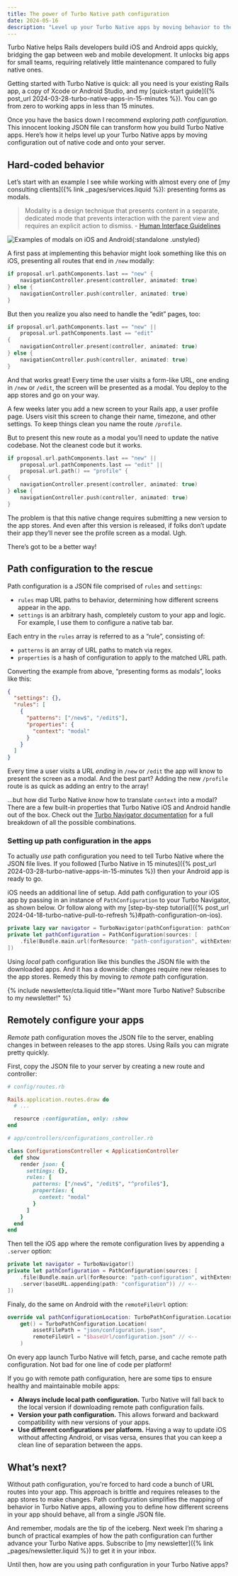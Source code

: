 ```yaml
---
title: The power of Turbo Native path configuration
date: 2024-05-16
description: "Level up your Turbo Native apps by moving behavior to the server with remote path configuration."
---
```


Turbo Native helps Rails developers build iOS and Android apps quickly, bridging the gap between web and mobile development. It unlocks big apps for small teams, requiring relatively little maintenance compared to fully native ones.

Getting started with Turbo Native is quick: all you need is your existing Rails app, a copy of Xcode or Android Studio, and my [quick-start guide]({% post_url 2024-03-28-turbo-native-apps-in-15-minutes %}). You can go from zero to working apps in less than 15 minutes.

Once you have the basics down I recommend exploring *path configuration*. This innocent looking JSON file can transform how you build Turbo Native apps. Here’s how it helps level up your Turbo Native apps by moving configuration out of native code and onto your server.

## Hard-coded behavior

Let’s start with an example I see while working with almost every one of [my consulting clients]({% link _pages/services.liquid %}): presenting forms as modals.

> Modality is a design technique that presents content in a separate, dedicated mode that prevents interaction with the parent view and requires an explicit action to dismiss. - [Human Interface Guidelines](https://developer.apple.com/design/human-interface-guidelines/modality)

![Examples of modals on iOS and Android](/assets/images/turbo-native-path-configuration/modal-examples.png){:standalone .unstyled}

A first pass at implementing this behavior might look something like this on iOS, presenting all routes that end in `/new` modally:

```swift
if proposal.url.pathComponents.last == "new" {
    navigationController.present(controller, animated: true)
} else {
    navigationController.push(controller, animated: true)
}
```

But then you realize you also need to handle the “edit” pages, too:

```swift
if proposal.url.pathComponents.last == "new" ||
    proposal.url.pathComponents.last == "edit"
{
    navigationController.present(controller, animated: true)
} else {
    navigationController.push(controller, animated: true)
}
```

And that works great! Every time the user visits a form-like URL, one ending in `/new` or `/edit`, the screen will be presented as a modal. You deploy to the app stores and go on your way.

A few weeks later you add a new screen to your Rails app, a user profile page. Users visit this screen to change their name, timezone, and other settings. To keep things clean you name the route `/profile`.

But to present this new route as a modal you’ll need to update the native codebase. Not the cleanest code but it works.

```swift
if proposal.url.pathComponents.last == "new" ||
    proposal.url.pathComponents.last == "edit" ||
    proposal.url.path() == "profile" {
{
    navigationController.present(controller, animated: true)
} else {
    navigationController.push(controller, animated: true)
}
```

The problem is that this native change requires submitting a new version to the app stores. And even after this version is released, if folks don’t update their app they’ll never see the profile screen as a modal. Ugh.

There’s got to be a better way!

## Path configuration to the rescue

Path configuration is a JSON file comprised of `rules` and `settings`:

- `rules` map URL paths to behavior, determining how different screens appear in the app.
- `settings` is an arbitrary hash, completely custom to your app and logic. For example, I use them to configure a native tab bar.

Each entry in the `rules` array is referred to as a “rule”, consisting of:

- `patterns` is an array of URL paths to match via regex.
- `properties` is a hash of configuration to apply to the matched URL path.

Converting the example from above, “presenting forms as modals”, looks like this:

```json
{
  "settings": {},
  "rules": [
    {
      "patterns": ["/new$", "/edit$"],
      "properties": {
        "context": "modal"
      }
    }
  ]
}
```

Every time a user visits a URL *ending* in `/new` or `/edit` the app will know to present the screen as a modal. And the best part? Adding the new `/profile` route is as quick as adding an entry to the array!

...but how did Turbo Native *know* how to translate `context` into a modal? There are a few built-in properties that Turbo Native iOS and Android handle out of the box. Check out the [Turbo Navigator documentation](https://github.com/hotwired/turbo-ios/blob/turbo-navigator/Docs/TurboNavigator.md) for a full breakdown of all the possible combinations.

### Setting up path configuration in the apps

To actually *use* path configuration you need to tell Turbo Native where the JSON file lives. If you followed [Turbo Native in 15 minutes]({% post_url 2024-03-28-turbo-native-apps-in-15-minutes %}) then your Android app is ready to go.

iOS needs an additional line of setup. Add path configuration to your iOS app by passing in an instance of `PathConfiguration` to your Turbo Navigator, as shown below. Or follow along with my [step-by-step tutorial]({% post_url 2024-04-18-turbo-native-pull-to-refresh %}#path-configuration-on-ios).

```swift
private lazy var navigator = TurboNavigator(pathConfiguration: pathConfiguration)
private let pathConfiguration = PathConfiguration(sources: [
    .file(Bundle.main.url(forResource: "path-configuration", withExtension: "json")!)
])
```

Using *local* path configuration like this bundles the JSON file with the downloaded apps. And it has a downside: changes require new releases to the app stores. Remedy this by moving to *remote* path configuration.

{% include newsletter/cta.liquid title="Want more Turbo Native? <span class='block sm:inline'>Subscribe to my newsletter!</span>" %}

## Remotely configure your apps

*Remote* path configuration moves the JSON file to the server, enabling changes in between releases to the app stores. Using Rails you can migrate pretty quickly.

First, copy the JSON file to your server by creating a new route and controller:

```ruby
# config/routes.rb

Rails.application.routes.draw do
  # ...

  resource :configuration, only: :show
end
```

```ruby
# app/controllers/configurations_controller.rb

class ConfigurationsController < ApplicationController
  def show
    render json: {
      settings: {},
      rules: [
        patterns: ["/new$", "/edit$", "^profile$"],
        properties: {
          context: "modal"
        }
      ]
    }
  end
end
```

Then tell the iOS app where the remote configuration lives by appending a `.server` option:

```swift
private let navigator = TurboNavigator()
private let pathConfiguration = PathConfiguration(sources: [
    .file(Bundle.main.url(forResource: "path-configuration", withExtension: "json")!),
    .server(baseURL.appending(path: "configuration")) // <--
])
```

Finaly, do the same on Android with the `remoteFileUrl` option:

```kotlin
override val pathConfigurationLocation: TurboPathConfiguration.Location
    get() = TurboPathConfiguration.Location(
        assetFilePath = "json/configuration.json",
        remoteFileUrl = "$baseUrl/configuration.json" // <--
    )
```

On every app launch Turbo Native will fetch, parse, and cache remote path configuration. Not bad for one line of code per platform!

If you go with remote path configuration, here are some tips to ensure healthy and maintainable mobile apps:

- **Always include local path configuration.** Turbo Native will fall back to the local version if downloading remote path configuration fails.
- **Version your path configuration.** This allows forward and backward compatibility with new versions of your apps.
- **Use different configurations per platform.** Having a way to update iOS without affecting Android, or visas versa, ensures that you can keep a clean line of separation between the apps.

## What’s next?

Without path configuration, you're forced to hard code a bunch of URL routes into your app. This approach is brittle and requires releases to the app stores to make changes. Path configuration simplifies the mapping of behavior in Turbo Native apps, allowing you to define how different screens in your app should behave, all from a single JSON file.

And remember, modals are the tip of the iceberg. Next week I’m sharing a bunch of practical examples of how the path configuration can further advance your Turbo Native apps. Subscribe to [my newsletter]({% link _pages/newsletter.liquid %}) to get it in your inbox.

Until then, how are you using path configuration in your Turbo Native apps?
